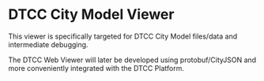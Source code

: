 # DTCC City Model Viewer

This viewer is specifically targeted for DTCC City Model files/data and intermediate debugging.

The DTCC Web Viewer will later be developed using protobuf/CityJSON and more conveniently integrated with the DTCC Platform.
